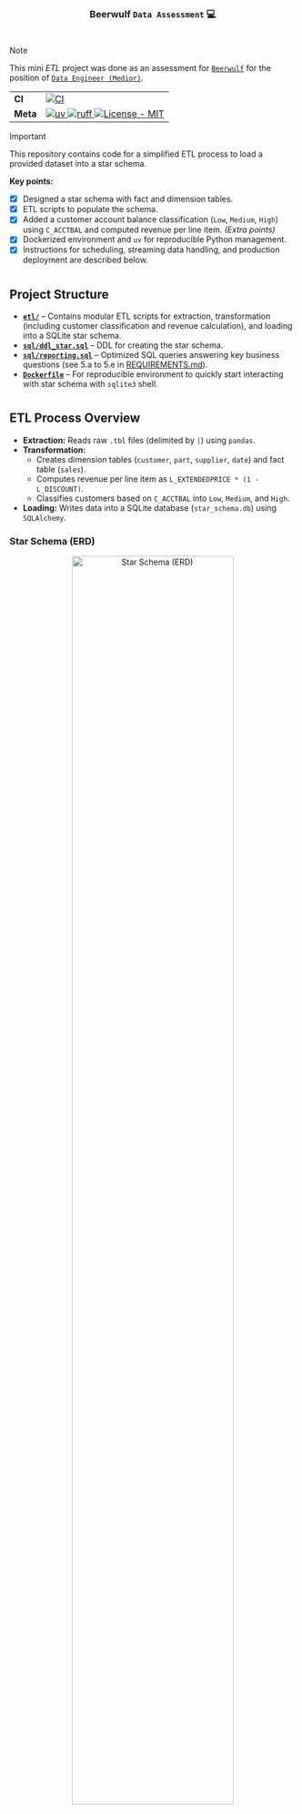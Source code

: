 <div align="center"> 
    <h3> Beerwulf <code>Data Assessment</code> 💻 </h3>
</div>

#

> [!NOTE]
> This mini *ETL* project was done as an assessment for [`Beerwulf`](http://www.beerwulf.com/) for the position of [`Data Engineer (Medior)`](https://beerwulf.homerun.co/data-engineer-medior-2/en). 

<div align="center">

<table>
  <tr>
    <td><strong>CI</strong></td>
    <td>
      <a href="https://github.com/mohammadzainabbas/beerwulf-assessment/actions/workflows/ci.yml">
        <img src="https://github.com/mohammadzainabbas/beerwulf-assessment/actions/workflows/ci.yml/badge.svg" alt="CI">
      </a>
    </td>
  </tr>
  <tr>
    <td><strong>Meta</strong></td>
    <td>
      <a href="https://github.com/astral-sh/uv">
        <img src="https://img.shields.io/endpoint?url=https://raw.githubusercontent.com/astral-sh/uv/main/assets/badge/v0.json" alt="uv">
      </a>
      <a href="https://github.com/astral-sh/ruff">
        <img src="https://img.shields.io/endpoint?url=https://raw.githubusercontent.com/astral-sh/ruff/main/assets/badge/v2.json" alt="ruff">
      </a>
      <a href="https://spdx.org/licenses/">
        <img src="https://img.shields.io/badge/license-MIT-9400d3.svg" alt="License - MIT">
      </a>
    </td>
  </tr>
</table>

</div>

> [!IMPORTANT]
> This repository contains code for a simplified ETL process to load a provided dataset into a star schema.
>
> **Key points:**
>
> - [x] Designed a star schema with fact and dimension tables.
> - [x] ETL scripts to populate the schema.
> - [x] Added a customer account balance classification (`Low`, `Medium`, `High`) using `C_ACCTBAL` and computed revenue per line item. *(Extra points)*
> - [x] Dockerized environment and `uv` for reproducible Python management.
> - [x] Instructions for scheduling, streaming data handling, and production deployment are described below.

#

## Project Structure

- [**`etl/`**](https://github.com/mohammadzainabbas/beerwulf-assessment/tree/main/etl) – Contains modular ETL scripts for extraction, transformation (including customer classification and revenue calculation), and loading into a SQLite star schema.
- [**`sql/ddl_star.sql`**](https://github.com/mohammadzainabbas/beerwulf-assessment/blob/main/sql/ddl_star.sql) – DDL for creating the star schema.
- [**`sql/reporting.sql`**](https://github.com/mohammadzainabbas/beerwulf-assessment/blob/main/sql/reporting.sql) – Optimized SQL queries answering key business questions (see 5.a to 5.e in [REQUIREMENTS.md](https://github.com/mohammadzainabbas/beerwulf-assessment/blob/main/REQUIREMENTS.md)).
- [**`Dockerfile`**](https://github.com/mohammadzainabbas/beerwulf-assessment/blob/main/Dockerfile) – For reproducible environment to quickly start interacting with star schema with `sqlite3` shell.

#

## ETL Process Overview

- **Extraction:** Reads raw `.tbl` files (delimited by `|`) using `pandas`.
- **Transformation:** 
  - Creates dimension tables (`customer`, `part`, `supplier`, `date`) and fact table (`sales`).
  - Computes revenue per line item as `L_EXTENDEDPRICE * (1 - L_DISCOUNT)`.
  - Classifies customers based on `C_ACCTBAL` into `Low`, `Medium`, and `High`.
- **Loading:** Writes data into a SQLite database (`star_schema.db`) using `SQLAlchemy`.


### Star Schema (ERD)

<div align="center"> 
    <img src="assets/star_schema.png" alt="Star Schema (ERD)" width="75%">
</div>

#

## Getting Started

### Prerequisites

You need one of the following tools to run this project:

- Install [`docker`](https://docs.docker.com/get-docker/)
- Install [`uv`](https://docs.astral.sh/uv/getting-started/installation/)
- Install [`sqlite3` (optional)](https://www.sqlite.org/download.html)

> [!TIP]
> Install `sqlite3` only if you want to interact with the database using a SQL client.

### Step-by-Step Guide

1. **Clone the repository**

```bash
gh repo clone mohammadzainabbas/beerwulf-assessment
cd beerwulf-assessment/
```

or 

```bash
git clone https://github.com/mohammadzainabbas/beerwulf-assessment.git
cd beerwulf-assessment/
```

2. **Run the ETL process**

This will execute the ETL process and load the star schema into a SQLite file (`star_schema.db`).

**Using `uv`:**

```bash
uv sync
uv run -- python etl/main.py
```

**Using Docker:**

```bash
docker build -t beerwulf-assessment .
```

> [!NOTE]
> Above `docker` command will install all the dependencies, run the [`etl/main.py`](https://github.com/mohammadzainabbas/beerwulf-assessment/blob/main/etl/main.py) script to generate the `star_schema.db` file and invoke the `sqlite3` shell to interact with the database.

3. **Interact with the `star_schema.db` file (optional)**

To open the database using `sqlite3`:

```bash
sqlite3 star_schema.db
```

Or via Docker:

```bash
docker run --rm -it beerwulf-assessment
```

> [!TIP]
> `docker run --rm -it beerwulf-assessment` command will open the `sqlite3` shell with the `star_schema.db` file.


4. **Query the Database**

Inside the `sqlite3` shell, list tables:

```sql
.tables
```

You should see:
- `DIM_CUSTOMER`
- `DIM_PART`
- `DIM_SUPPLIER`
- `DIM_DATE`
- `FACT_SALES`
- `NATION`
- `REGION`

5. **Run Reporting SQL**

Execute the queries in [`sql/reporting.sql`](https://github.com/mohammadzainabbas/beerwulf-assessment/blob/main/sql/reporting.sql) against the `star_schema.db` to get insights such as:
- Bottom 3 nations by revenue.
- Most common shipping mode among the top 3 revenue nations.
- Top 5 selling months.
- Top customer by revenue and quantity.
- Financial year revenue comparison (01 July to 30 June).

5.1 **Run Reporting SQL using `sqlite3`**

```bash
sqlite3 star_schema.db < sql/reporting.sql
```
or via `sqlite3` shell:

```sql
.read sql/reporting.sql
```

> [!TIP]
> Use either`docker run --rm -it beerwulf-assessment` (recommended) or `sqlite3 star_schema.db` to invoke the `sqlite3` shell.

<details>
<summary>you will get the following output:</summary>

```console
a. What are the bottom 3 nations in terms of revenue?

FRANCE|51639851.2326
UNITED STATES|62639122.3148
CHINA|62655992.4855

b. From the top 3 nations, what is the most common shipping mode?

MAIL|1326

c. What are the top 5 selling months?

1993-12|29616353.0134
1993-10|29558233.359
1992-01|29253389.6627
1996-08|28974470.7184
1995-12|28896188.4313

d. Who are the top customer(s) in terms of either revenue or quantity?

Customer#000001489|5203674.0537|3868

e. Year-to-year (01 July to 30 June) revenue comparison

1991|158375772.9748
1992|150268078.0022
1993|159642098.8766
1994|145590310.9984
1995|151234051.8555
1996|157840062.3416
1997|152206305.2098
1992|150106602.3629
1993|166276857.4409
1994|156628814.3035
1995|158320183.1037
1996|160694305.925
1997|150152577.1478
1998|27798921.5512
```

</details>

#

## Answers to Questions regarding Microsoft Azure Data Stack

### Describe how you can schedule this process to run multiple times per day.

You can use [Azure Data Factory](https://azure.microsoft.com/en-us/services/data-factory/) (ADF) to schedule and orchestrate your ETL process. ADF allows you to create pipelines with schedule or tumbling window triggers to run your containerized ETL job (e.g., via a custom activity that runs your Docker image). This setup supports incremental loads by accepting parameters (such as watermark values) that ensure only new or updated data is processed.

Alternatively, you can use [Azure Functions](https://docs.microsoft.com/en-us/azure/azure-functions/) with a Timer Trigger to invoke the ETL process at regular intervals. This dual approach offers flexibility: ADF for complex orchestration and Azure Functions for lightweight scheduling.

### What would you do to cater for data arriving in random order?

To handle data arriving out-of-order, implement a staging area (for example, using [Azure Blob Storage](https://azure.microsoft.com/en-us/products/storage/blobs/) or [Data Lake Storage](https://azure.microsoft.com/en-us/products/storage/data-lake-storage/)) where raw data is ingested regardless of order. Once staged, use watermarking techniques by adding ingestion timestamps to each record and maintain a control table that tracks the last processed timestamp. This allows your ETL process to filter and only process new data. 

Additionally, partition your target tables (in Azure SQL Database or Synapse) by date or another logical key to improve query performance and simplify the loading of incremental data.

### What about if the data comes from a stream, and arrives at random times?

For continuous data streams, use [Azure Event Hubs](https://azure.microsoft.com/en-us/services/event-hubs/) to ingest real-time data. Process the incoming stream with [Azure Stream Analytics](https://azure.microsoft.com/en-us/services/stream-analytics/), which can apply windowing functions (e.g., tumbling or sliding windows) to aggregate and filter the data. The aggregated data can then be sent in micro-batches to your data warehouse or staging area, with further processing orchestrated by [Azure Data Factory](https://azure.microsoft.com/en-us/products/data-factory/) or [Azure Databricks](https://azure.microsoft.com/en-us/services/databricks/).

### Describe how you would deploy your code to production, and allow for future maitenance.

Deploy your code as a containerized solution using Docker. For production, leverage [Azure Kubernetes Service (AKS)](https://azure.microsoft.com/en-us/products/kubernetes-service) or [Azure Container Instances (ACI)](https://azure.microsoft.com/en-us/products/container-instances/) for orchestration, ensuring scalability and high availability. Use CI/CD pipelines via [Azure DevOps](https://azure.microsoft.com/en-us/products/devops/) or [GitHub Actions](https://github.com/features/actions) to automate building, testing, and deployment of your Docker images. Implement robust monitoring and logging with [Azure Monitor](https://azure.microsoft.com/en-us/products/monitor/) and Application Insights to track performance and diagnose issues. Secure your configuration and secrets (like connection strings) using [Azure Key Vault](https://azure.microsoft.com/en-us/products/key-vault/) or [Pulumi ESC](https://www.pulumi.com/docs/esc/). This modular, containerized approach combined with automated deployment and proactive monitoring makes the solution both scalable and easy to maintain.

### OLAP Queries

#### What are the bottom 3 nations in terms of revenue?

<details>
<summary>SQL Query:</summary>

```sql
SELECT n.N_NAME AS Nation, SUM(f.REVENUE) AS TotalRevenue
FROM FACT_SALES f
JOIN DIM_CUSTOMER c ON f.CUSTOMER_KEY = c.C_CUSTKEY
JOIN NATION n ON c.C_NATIONKEY = n.N_NATIONKEY
GROUP BY n.N_NAME
ORDER BY TotalRevenue ASC
LIMIT 3;
```

</details>

<details>
<summary>Output:</summary>


| Nation | TotalRevenue |
|--------|--------------|
|FRANCE|51639851.2326|
|UNITED STATES|62639122.3148|
|CHINA|62655992.4855|

</details>

#### From the top 3 nations, what is the most common shipping mode?

<details>
<summary>SQL Query:</summary>

```sql
WITH TopNations AS (
  SELECT n.N_NATIONKEY, n.N_NAME, SUM(f.REVENUE) AS TotalRevenue
  FROM FACT_SALES f
  JOIN DIM_CUSTOMER c ON f.CUSTOMER_KEY = c.C_CUSTKEY
  JOIN NATION n ON c.C_NATIONKEY = n.N_NATIONKEY
  GROUP BY n.N_NATIONKEY, n.N_NAME
  ORDER BY TotalRevenue DESC
  LIMIT 3
)
SELECT f.SHIP_MODE AS CommonShipMode, COUNT(*) AS ModeCount
FROM FACT_SALES f
JOIN DIM_CUSTOMER c ON f.CUSTOMER_KEY = c.C_CUSTKEY
JOIN TopNations t ON c.C_NATIONKEY = t.N_NATIONKEY
GROUP BY f.SHIP_MODE
ORDER BY ModeCount DESC
LIMIT 1;
```

</details>

<details>
<summary>Output:</summary>

|CommonShipMode|ModeCount|
|--------------|---------|
|MAIL|1326|

</details>

#### What are the top 5 selling months?

<details>
<summary>SQL Query:</summary>

```sql
SELECT strftime('%Y-%m', ORDER_DATE) AS Month, SUM(REVENUE) AS TotalRevenue
FROM FACT_SALES
GROUP BY Month
ORDER BY TotalRevenue DESC
LIMIT 5;
```

</details>

<details>
<summary>Output:</summary>

|Month|TotalRevenue|
|-----|------------|
|1993-12|29616353.0134|
|1993-10|29558233.359|
|1992-01|29253389.6627|
|1996-08|28974470.7184|
|1995-12|28896188.4313|

</details>

#### Who are the top customer(s) in terms of either revenue or quantity?

<details>
<summary>SQL Query:</summary>

```sql
SELECT c.C_NAME AS CustomerName, SUM(f.REVENUE) AS TotalRevenue, SUM(f.QUANTITY) AS TotalQuantity
FROM FACT_SALES f
JOIN DIM_CUSTOMER c ON f.CUSTOMER_KEY = c.C_CUSTKEY
GROUP BY c.C_CUSTKEY
ORDER BY TotalRevenue DESC, TotalQuantity DESC
LIMIT 1;
```

</details>

<details>
<summary>Output:</summary>

|CustomerName|TotalRevenue|TotalQuantity|
|------------|------------|-------------|
|Customer#000001489|5203674.0537|3868|

</details>

#### Compare the sales revenue on a financial year-to-year (01 July to 30 June) basis.

<details>
<summary>SQL Query:</summary>

```sql
SELECT 
  CASE 
    WHEN strftime('%m', ORDER_DATE) >= '07' THEN strftime('%Y', ORDER_DATE)
    ELSE strftime('%Y', ORDER_DATE) - 1
  END AS FinancialYear,
  SUM(REVENUE) AS TotalRevenue
FROM FACT_SALES
GROUP BY FinancialYear
ORDER BY FinancialYear;
```

</details>

<details>
<summary>Output:</summary>

|FinancialYear|TotalRevenue|
|-------------|------------|
|1991|158375772.9748|
|1992|150268078.0022|
|1993|159642098.8766|
|1994|145590310.9984|
|1995|151234051.8555|
|1996|157840062.3416|
|1997|152206305.2098|
|1992|150106602.3629|
|1993|166276857.4409|
|1994|156628814.3035|
|1995|158320183.1037|
|1996|160694305.925|
|1997|150152577.1478|
|1998|27798921.5512|

</details>

#

## Conclusion

This project demonstrates a simplified ETL process to load a provided dataset into a star schema. The project is containerized for reproducibility and includes optimized SQL queries to answer key business questions. The project also provides insights into scheduling, handling random data, and deploying to production using *Microsoft Azure Data Stack.*

#